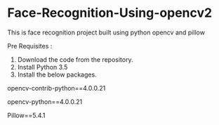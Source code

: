 # Face-Recognition-Using-opencv2
This is face recognition project built using python opencv and pillow

Pre Requisites :

1. Download the code from the repository.
2. Install Python 3.5
3. Install the below packages.

opencv-contrib-python==4.0.0.21

opencv-python==4.0.0.21

Pillow==5.4.1

